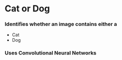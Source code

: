 # Cat or Dog

### Identifies whether an image contains either a 
- Cat
- Dog

### Uses Convolutional Neural Networks
